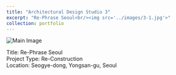 ```yaml
---
title: "Architectural Design Studio 3"
excerpt: "Re-Phrase Seoul<br/><img src='../images/3-1.jpg'>"
collection: portfolio
---
```


![Main Image](/images/3-1.jpg)

Title: Re-Phrase Seoul  
Project Type: Re-Construction  
Location: Seogye-dong, Yongsan-gu, Seoul